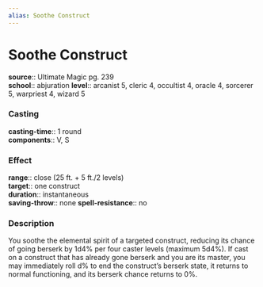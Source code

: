 ```yaml
---
alias: Soothe Construct
---
```


# Soothe Construct 

**source**:: Ultimate Magic pg. 239  
**school**:: abjuration
**level**:: arcanist 5, cleric 4, occultist 4, oracle 4, sorcerer 5, warpriest 4, wizard 5

### Casting 

**casting-time**:: 1 round  
**components**:: V, S

### Effect 

**range**:: close (25 ft. + 5 ft./2 levels)  
**target**:: one construct  
**duration**:: instantaneous  
**saving-throw**:: none
**spell-resistance**:: no

### Description 

You soothe the elemental spirit of a targeted construct, reducing its chance of going berserk by 1d4% per four caster levels (maximum 5d4%). If cast on a construct that has already gone berserk and you are its master, you may immediately roll d% to end the construct’s berserk state, it returns to normal functioning, and its berserk chance returns to 0%.
